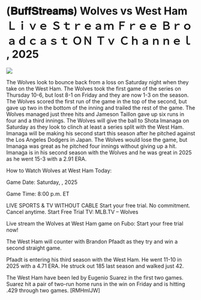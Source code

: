 # (𝐁𝐮𝐟𝐟𝐒𝐭𝐫𝐞𝐚𝐦𝐬) Wolves vs West Ham Ｌｉｖｅ Ｓｔｒｅａｍ Ｆｒｅｅ Ｂｒｏａｄｃａｓｔ ＯＮ Ｔｖ Ｃｈａｎｎｅｌ , 2025  
  
  
[![](https://i.imgur.com/qSNzIqt.png)](https://movie.rssnews.media/oTDyJQFDb.php)  
  
The Wolves look to bounce back from a loss on Saturday night when they take on the West Ham. The Wolves took the first game of the series on Thursday 10-6, but lost 8-1 on Friday and they are now 1-3 on the season. The Wolves scored the first run of the game in the top of the second, but gave up two in the bottom of the inning and trailed the rest of the game. The Wolves managed just three hits and Jameson Taillon gave up six runs in four and a third innings. The Wolves will give the ball to Shota Imanaga on Saturday as they look to clinch at least a series split with the West Ham. Imanaga will be making his second start this season after he pitched against the Los Angeles Dodgers in Japan. The Wolves would lose the game, but Imanaga was great as he pitched four innings without giving up a hit. Imanaga is in his second season with the Wolves and he was great in 2025 as he went 15-3 with a 2.91 ERA.

How to Watch Wolves at West Ham Today:

Game Date: Saturday, , 2025

Game Time: 8:00 p.m. ET

LIVE SPORTS & TV WITHOUT CABLE
Start your free trial. No commitment. Cancel anytime.
Start Free Trial
TV: MLB.TV – Wolves

Live stream the Wolves at West Ham game on Fubo: Start your free trial now!

The West Ham will counter with Brandon Pfaadt as they try and win a second straight game.

Pfaadt is entering his third season with the West Ham. He went 11-10 in 2025 with a 4.71 ERA. He struck out 185 last season and walked just 42.

The West Ham have been led by Eugenio Suarez in the first two games. Suarez hit a pair of two-run home runs in the win on Friday and is hitting .429 through two games. [RMHmlJW]